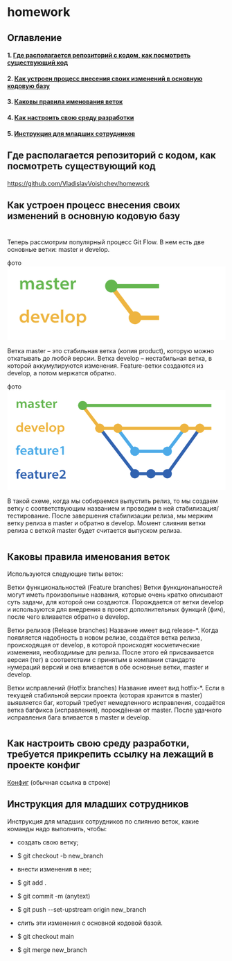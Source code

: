 # homework
## Оглавление
#### 1. [Где располагается репозиторий с кодом, как посмотреть существующий код](#headers)

#### 2. [Как устроен процесс внесения своих изменений в основную кодовую базу](#headers)

#### 3. [Каковы правила именования веток](#headers)

#### 4. [Как настроить свою среду разработки](#headers)

#### 5. [Инструкция для младших сотрудников](#headers)



#### <a name="headers"><h2>Где располагается репозиторий с кодом, как посмотреть существующий код</h2></a>
https://github.com/VladislavVoishchev/homework

#### <a name="headers"><h2>Как устроен процесс внесения своих изменений в основную кодовую базу</h2></a>
#
Теперь рассмотрим популярный процесс Git Flow. В нем есть две основные ветки: master и develop.

фото ![Текст с описанием картинки](pictures/picture1.png)

Ветка master – это стабильная ветка (копия product), 
которую можно откатывать до любой версии. Ветка develop – 
нестабильная ветка, в которой аккумулируются изменения. 
Feature-ветки создаются из develop, а потом мержатся обратно.

фото ![Текст с описанием картинки](pictures/picture2.png)

В такой схеме, когда мы собираемся выпустить релиз,
то мы создаем ветку с соответствующим названием и проводим в ней стабилизация/тестирование. 
После завершения стабилизации релиза, мы мержим ветку релиза в master и обратно в develop.
Момент слияния ветки релиза с веткой master будет считается выпуском релиза.



#
#### <a name="headers"><h2>Каковы правила именования веток</h2></a>

Используются следующие типы веток:

Ветки функциональностей (Feature branches)
Ветки функциональностей могут иметь произвольные названия, которые очень кратко описывают суть задачи, для которой они создаются. 
Порождается от ветки develop и используются для внедрения в проект дополнительных функций (фич), после чего вливается обратно в develop.

Ветки релизов (Release branches)
Название имеет вид release-*. 
Когда появляется надобность в новом релизе, создаётся ветка релиза, происходящая от develop, 
в которой происходят косметические изменения, необходимые для релиза. 
После этого ей присваивается версия (тег) в соответствии с принятым в компании стандарте нумераций версий 
и она вливается в обе основные ветки, master и develop.

Ветки исправлений (Hotfix branches)
Название имеет вид hotfix-*. 
Если в текущей стабильной версии проекта (которая хранится в master) выявляется баг, 
который требует немедленного исправления, создаётся ветка багфикса (исправления), 
порождённая от master. После удачного исправления бага вливается в master и develop.

#
#### <a name="headers"><h2>Как настроить свою среду разработки, требуется прикрепить ссылку на лежащий в проекте конфиг</h2></a>
[Конфиг](https://github.com/VladislavVoishchev/homework/blob/main/git_config.txt)
(обычная ссылка в строке)

#### <a name="headers"><h2>Инструкция для младших сотрудников</h2></a>
Инструкция для младших сотрудников по слиянию веток, какие команды надо выполнить, чтобы:


- создать свою ветку;
- $ git checkout -b new_branch

- внести изменения в нее;
- $ git add .
- $ git commit -m (anytext)
- $ git push --set-upstream origin new_branch

- слить эти изменения с основной кодовой базой.
- $ git checkout main
- $ git merge new_branch
